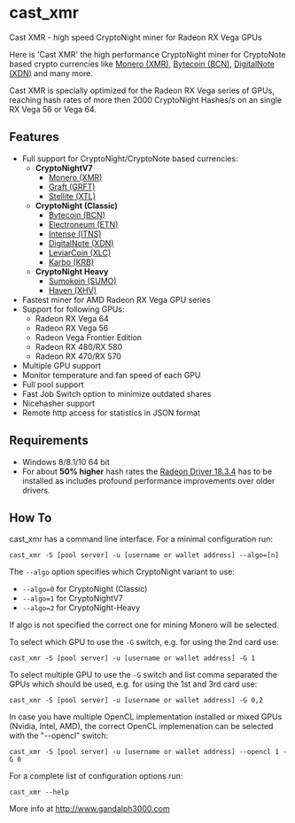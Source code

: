 # cast_xmr

Cast XMR - high speed CryptoNight miner for Radeon RX Vega GPUs

Here is 'Cast XMR' the high performance CryptoNight miner for CryptoNote based crypto currencies like [Monero (XMR)](https://getmonero.org/), [Bytecoin (BCN)](https://bytecoin.org), [DigitalNote (XDN)](http://digitalnote.org) and many more. 

Cast XMR is specially optimized for the Radeon RX Vega series of GPUs, reaching hash rates of more then 2000 CryptoNight Hashes/s on an single RX Vega 56 or Vega 64.


## Features

- Full support for CryptoNight/CryptoNote based currencies:
  - **CryptoNightV7**
	- [Monero (XMR)](https://getmonero.org)
	- [Graft (GRFT)](https://www.graft.network)
	- [Stellite (XTL)](https://stellite.cash)
  - **CryptoNight (Classic)**
	- [Bytecoin (BCN)](https://bytecoin.org)
	- [Electroneum (ETN)](https://electroneum.com)
	- [Intense (ITNS)](https://intensecoin.com)
	- [DigitalNote (XDN)](http://digitalnote.org)
	- [LeviarCoin (XLC)](https://leviarcoin.org)
	- [Karbo (KRB)](https://karbo.io)
  - **CryptoNight Heavy**
	- [Sumokoin (SUMO)](https://www.sumokoin.org)
	- [Haven (XHV)](https://havenprotocol.com)
- Fastest miner for AMD Radeon RX Vega GPU series
- Support for following GPUs:
	- Radeon RX Vega 64 
	- Radeon RX Vega 56
	- Radeon Vega Frontier Edition
	- Radeon RX 480/RX 580 
	- Radeon RX 470/RX 570 
- Multiple GPU support
- Monitor temperature and fan speed of each GPU
- Full pool support
- Fast Job Switch option to minimize outdated shares
- Nicehasher support
- Remote http access for statistics in JSON format 

## Requirements

- Windows 8/8.1/10 64 bit
- For about **50% higher** hash rates the [Radeon Driver 18.3.4](https://support.amd.com/en-us/kb-articles/Pages/Radeon-Software-Adrenalin-Edition-18.3.4-Release-Notes.aspx) has to be installed as includes profound performance improvements over older drivers.


## How To

cast_xmr has a command line interface. For a minimal configuration run:

``
cast_xmr -S [pool server] -u [username or wallet address] --algo=[n]
``

The <code>--algo</code> option specifies which CryptoNight variant to use:

 - <code>--algo=0</code> for CryptoNight (Classic)
 - <code>--algo=1</code> for CryptoNightV7
 - <code>--algo=2</code> for CryptoNight-Heavy

If algo is not specified the correct one for mining Monero will be selected.

To select which GPU to use the <code>-G</code> switch, e.g. for using the 2nd card use:

``
cast_xmr -S [pool server] -u [username or wallet address] -G 1
``

To select multiple GPU to use the <code>-G</code> switch and list comma separated the GPUs which should be used, e.g. for using the 1st and 3rd card use:

``
cast_xmr -S [pool server] -u [username or wallet address] -G 0,2
``


In case you have multiple OpenCL implementation installed or mixed GPUs (Nvidia, Intel, AMD), the correct OpenCL implemenation can be selected with the "--opencl" switch:

``
cast_xmr -S [pool server] -u [username or wallet address] --opencl 1 -G 0
``

For a complete list of configuration options run:

``
cast_xmr --help
``


More info at http://www.gandalph3000.com

